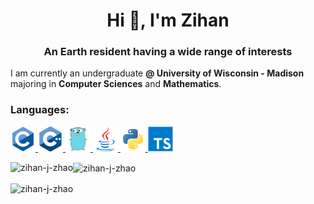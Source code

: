 <h1 align="center">Hi 👋, I'm Zihan</h1>
<h3 align="center">An Earth resident having a wide range of interests</h3>

<p align="left">I am currently an undergraduate <b>@ University of Wisconsin - Madison</b> majoring in <b>Computer Sciences</b> and <b>Mathematics</b>.</p>

<h3 align="left">Languages:</h3>
<p align="left"> 
  <a href="https://www.cprogramming.com/" target="_blank" rel="noreferrer">
    <img src="https://raw.githubusercontent.com/devicons/devicon/master/icons/c/c-original.svg" alt="c" width="40" height="40"/> 
  </a> 
  <a href="https://www.w3schools.com/cpp/" target="_blank" rel="noreferrer"> 
    <img src="https://raw.githubusercontent.com/devicons/devicon/master/icons/cplusplus/cplusplus-original.svg" alt="cplusplus" width="40" height="40"/>
  </a> 
  <a href="https://golang.org" target="_blank" rel="noreferrer"> 
    <img src="https://raw.githubusercontent.com/devicons/devicon/master/icons/go/go-original.svg" alt="go" width="40" height="40"/> 
  </a> 
  <a href="https://www.java.com" target="_blank" rel="noreferrer">
    <img src="https://raw.githubusercontent.com/devicons/devicon/master/icons/java/java-original.svg" alt="java" width="40" height="40"/> 
  </a> 
  <a href="https://www.python.org" target="_blank" rel="noreferrer"> 
    <img src="https://raw.githubusercontent.com/devicons/devicon/master/icons/python/python-original.svg" alt="python" width="40" height="40"/> 
  </a> 
  <a href="https://www.typescriptlang.org/" target="_blank" rel="noreferrer"> 
    <img src="https://raw.githubusercontent.com/devicons/devicon/master/icons/typescript/typescript-original.svg" alt="typescript" width="40" height="40"/> 
  </a> 
</p>

<p>
  <img align="left" src="https://github-readme-stats.vercel.app/api/top-langs?username=zihan-j-zhao&show_icons=true&locale=en&layout=compact" alt="zihan-j-zhao" />
</p>

<p>
  <img align="center" src="https://github-readme-stats.vercel.app/api?username=zihan-j-zhao&show_icons=true&locale=en" alt="zihan-j-zhao" />
</p>

<p>
  <img align="center" src="https://github-readme-streak-stats.herokuapp.com/?user=zihan-j-zhao&" alt="zihan-j-zhao" />
</p>

